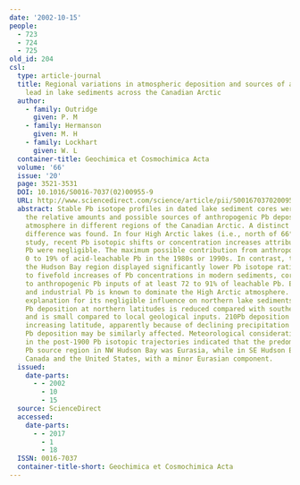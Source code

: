 ```yaml
---
date: '2002-10-15'
people:
  - 723
  - 724
  - 725
old_id: 204
csl:
  type: article-journal
  title: Regional variations in atmospheric deposition and sources of anthropogenic
    lead in lake sediments across the Canadian Arctic
  author:
    - family: Outridge
      given: P. M
    - family: Hermanson
      given: M. H
    - family: Lockhart
      given: W. L
  container-title: Geochimica et Cosmochimica Acta
  volume: '66'
  issue: '20'
  page: 3521-3531
  DOI: 10.1016/S0016-7037(02)00955-9
  URL: http://www.sciencedirect.com/science/article/pii/S0016703702009559
  abstract: Stable Pb isotope profiles in dated lake sediment cores were used to gauge
    the relative amounts and possible sources of anthropogenic Pb deposited from the
    atmosphere in different regions of the Canadian Arctic. A distinct north-south
    difference was found. In four High Arctic lakes (i.e., north of 66°N) in this
    study, recent Pb isotopic shifts or concentration increases attributable to anthropogenic
    Pb were negligible. The maximum possible contribution from anthropogenic Pb was
    0 to 19% of acid-leachable Pb in the 1980s or 1990s. In contrast, two lakes in
    the Hudson Bay region displayed significantly lower Pb isotope ratios and threefold
    to fivefold increases of Pb concentrations in modern sediments, corresponding
    to anthropogenic Pb inputs of at least 72 to 91% of leachable Pb. Eurasian urban
    and industrial Pb is known to dominate the High Arctic atmosphere. A possible
    explanation for its negligible influence on northern lake sediments is that atmospheric
    Pb deposition at northern latitudes is reduced compared with southern regions
    and is small compared to local geological inputs. 210Pb deposition declines with
    increasing latitude, apparently because of declining precipitation rates; stable
    Pb deposition may be similarly affected. Meteorological considerations and variations
    in the post-1900 Pb isotopic trajectories indicated that the predominant anthropogenic
    Pb source region in NW Hudson Bay was Eurasia, while in SE Hudson Bay, it was
    Canada and the United States, with a minor Eurasian component.
  issued:
    date-parts:
      - - 2002
        - 10
        - 15
  source: ScienceDirect
  accessed:
    date-parts:
      - - 2017
        - 1
        - 18
  ISSN: 0016-7037
  container-title-short: Geochimica et Cosmochimica Acta
---
```

